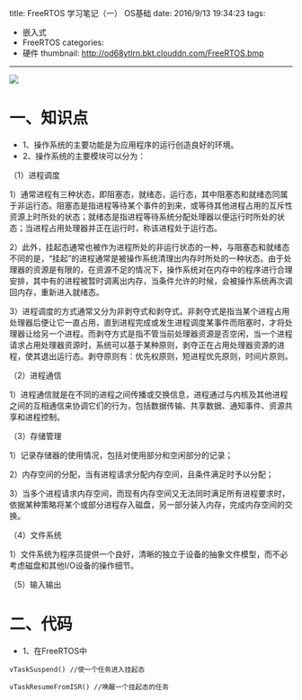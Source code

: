 title: FreeRTOS 学习笔记（一） OS基础
date: 2016/9/13 19:34:23
tags:
- 嵌入式
- FreeRTOS
categories:
- 硬件
thumbnail: http://od68ytlrn.bkt.clouddn.com/FreeRTOS.bmp
---


![](http://od68ytlrn.bkt.clouddn.com/FreeRTOS.bmp)

# 一、知识点

- 1、操作系统的主要功能是为应用程序的运行创造良好的环境。
- 2、操作系统的主要模块可以分为：

<!-- more -->

（1）进程调度

1）通常进程有三种状态，即阻塞态，就绪态，运行态，其中阻塞态和就绪态同属于非运行态。阻塞态是指进程等待某个事件的到来，或等待其他进程占用的互斥性资源上时所处的状态；就绪态是指进程等待系统分配处理器以便运行时所处的状态；当进程占用处理器并正在运行时，称该进程处于运行态。

2）此外，挂起态通常也被作为进程所处的非运行状态的一种，与阻塞态和就绪态不同的是，“挂起”的进程通常是被操作系统清理出内存时所处的一种状态。由于处理器的资源是有限的，在资源不足的情况下，操作系统对在内存中的程序进行合理安排，其中有的进程被暂时调离出内存，当条件允许的时候，会被操作系统再次调回内存，重新进入就绪态。

3）进程调度的方式通常又分为非剥夺式和剥夺式。非剥夺式是指当某个进程占用处理器后便让它一直占用，直到进程完成或发生进程调度某事件而阻塞时，才将处理器让给另一个进程。而剥夺方式是指不管当前处理器资源是否空闲，当一个进程请求占用处理器资源时，系统可以基于某种原则，剥夺正在占用处理器资源的进程，使其退出运行态。剥夺原则有：优先权原则，短进程优先原则，时间片原则。

（2）进程通信

1）进程通信就是在不同的进程之间传播或交换信息，进程通过与内核及其他进程之间的互相通信来协调它们的行为，包括数据传输、共享数据、通知事件、资源共享和进程控制。

（3）存储管理

1）记录存储器的使用情况，包括对使用部分和空闲部分的记录；

2）内存空间的分配，当有进程请求分配内存空间，且条件满足时予以分配；

3）当多个进程请求内存空间，而现有内存空间又无法同时满足所有进程要求时，依据某种策略将某个或部分进程存入磁盘，另一部分装入内存，完成内存空间的交换。

（4）文件系统

1）文件系统为程序员提供一个良好，清晰的独立于设备的抽象文件模型，而不必考虑磁盘和其他I/O设备的操作细节。

（5）输入输出

# 二、代码
- 1、在FreeRTOS中
```
vTaskSuspend() //使一个任务进入挂起态
```
```
vTaskResumeFromISR() //唤醒一个挂起态的任务
```
